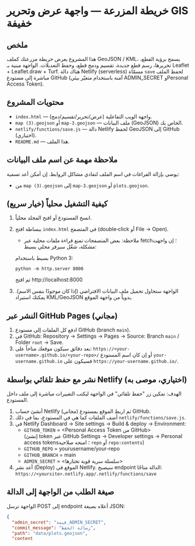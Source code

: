 # خريطة المزرعة — واجهة عرض وتحرير GIS خفيفة

ملخص
-----
هذا المشروع يعرض خريطة مزرعتك كملف GeoJSON / KML، يسمح برؤية القطع، تحريرها، رسم قطع جديدة، تقسيم ودمج قطع، وحفظ التعديلات. الواجهة مبنية بـ Leaflet + Leaflet.draw + Turf. هناك دالة Netlify (serverless) مسمّاة `save` لحفظ الملف مباشرة إلى مستودع GitHub (آمنة باستخدام متغيّر بيئي ADMIN_SECRET وPersonal Access Token).

محتويات المشروع
----------------
- `index.html` — واجهة الويب التفاعلية (عرض/تحرير/تقسيم/دمج).
- `map (3).geojson` أو `map-3.geojson` — ملف البيانات (GeoJSON) الخاص بك.
- `netlify/functions/save.js` — دالة Netlify لحفظ GeoJSON إلى GitHub (اختياري).
- `README.md` — هذا الملف.

ملاحظة مهمة عن اسم ملف البيانات
------------------------------
يوصى بإزالة الفراغات في اسم الملف لتفادي مشاكل الروابط. إن أمكن أعد تسمية:
- من `map (3).geojson` إلى `map-3.geojson` أو `plots.geojson`.

كيفية التشغيل محلياً (خيار سريع)
--------------------------------
1. انسخ المستودع أو افتح المجلد محلياً.
2. ببساطة افتح `index.html` في المتصفح (double‑click أو File → Open).  
   - ملاحظة: بعض المتصفحات تمنع قراءة ملفات محلية عبر fetch؛ إن واجهت مشكلة، شغّل سيرفر محلي بسيط:

   بسيط باستخدام Python 3:
   ```
   python -m http.server 8000
   ```
   ثم افتح http://localhost:8000

3. الواجهة ستحاول تحميل ملف البيانات الافتراضي (إذا كان موجودًا بنفس الاسم). يمكنك استيراد KML/GeoJSON يدوياً من واجهة الموقع.

النشر عبر GitHub Pages (مجاني)
-----------------------------
1. ادفع كل الملفات إلى مستودع GitHub (branch `main`).
2. في GitHub: Repository → Settings → Pages → Source: Branch `main` / Folder `root` → Save.
3. بعد دقائق سيكون موقعك متاحاً على:
   `https://<your-username>.github.io/<your-repo>/`
   أو إن كان اسم المستودع `your-username.github.io` فسيكون على `https://your-username.github.io/`.

نشر مع حفظ تلقائي بواسطة Netlify (اختياري، موصى به)
-------------------------------------------------
الهدف: تمكين زر "حفظ تلقائي" في الواجهة ليكتب التغييرات مباشرة إلى ملف داخل المستودع.

1. أنشئ حساب Netlify (مجاني) ثم اربط الموقع بمستودع GitHub.
2. أضف الملفات كما هي في المستودع، بما في ذلك `netlify/functions/save.js`.
3. في Netlify Dashboard → Site settings → Build & deploy → Environment:
   - `GITHUB_TOKEN` = <Personal Access Token من GitHub>  
     (إنشئ token عبر GitHub Settings → Developer settings → Personal access tokens؛ امنحه صلاحية `repo` أو `repo:contents`)
   - `GITHUB_REPO` = yourusername/your-repo
   - `GITHUB_BRANCH` = main
   - `ADMIN_SECRET` = <سلسلة سرية قوية تختارها>
4. أعد نشر (Deploy) الموقع في Netlify. سيصبح endpoint الدالة متاحًا:
   `https://<yoursite>.netlify.app/.netlify/functions/save`

صيغة الطلب من الواجهة إلى الدالة
--------------------------------
الواجهة ترسل POST إلى endpoint أعلاه بصيغة JSON:
```json
{
  "admin_secret": "قيمة_ADMIN_SECRET",
  "commit_message": "رسالة الحفظ",
  "path": "data/plots.geojson",
  "content
